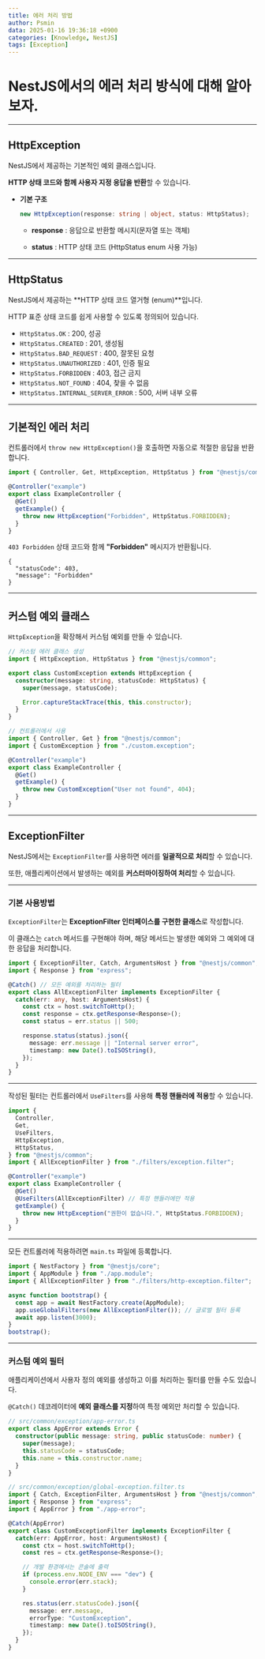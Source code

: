 ```yaml
---
title: 에러 처리 방법
author: Psmin
data: 2025-01-16 19:36:18 +0900
categories: [Knowledge, NestJS]
tags: [Exception]
---
```


# NestJS에서의 에러 처리 방식에 대해 알아보자.

---

## HttpException

NestJS에서 제공하는 기본적인 예외 클래스입니다.

**HTTP 상태 코드와 함께 사용자 지정 응답을 반환**할 수 있습니다.

- **기본 구조**

  ```ts
  new HttpException(response: string | object, status: HttpStatus);

  ```

  - **response** : 응답으로 반환할 메시지(문자열 또는 객체)

  - **status** : HTTP 상태 코드 (HttpStatus enum 사용 가능)

---

## HttpStatus

NestJS에서 제공하는 **HTTP 상태 코드 열거형 (enum)**입니다.

HTTP 표준 상태 코드를 쉽게 사용할 수 있도록 정의되어 있습니다.

- `HttpStatus.OK` : 200, 성공
- `HttpStatus.CREATED` : 201, 생성됨
- `HttpStatus.BAD_REQUEST` : 400, 잘못된 요청
- `HttpStatus.UNAUTHORIZED` : 401, 인증 필요
- `HttpStatus.FORBIDDEN` : 403, 접근 금지
- `HttpStatus.NOT_FOUND` : 404, 찾을 수 없음
- `HttpStatus.INTERNAL_SERVER_ERROR` : 500, 서버 내부 오류

---

## 기본적인 에러 처리

컨트롤러에서 `throw new HttpException()`을 호출하면 자동으로 적절한 응답을 반환합니다.

```ts
import { Controller, Get, HttpException, HttpStatus } from "@nestjs/common";

@Controller("example")
export class ExampleController {
  @Get()
  getExample() {
    throw new HttpException("Forbidden", HttpStatus.FORBIDDEN);
  }
}
```

`403 Forbidden` 상태 코드와 함께 **"Forbidden"** 메시지가 반환됩니다.

```
{
  "statusCode": 403,
  "message": "Forbidden"
}
```

---

## 커스텀 예외 클래스

`HttpException`을 확장해서 커스텀 예외를 만들 수 있습니다.

```ts
// 커스텀 에러 클래스 생성
import { HttpException, HttpStatus } from "@nestjs/common";

export class CustomException extends HttpException {
  constructor(message: string, statusCode: HttpStatus) {
    super(message, statusCode);

    Error.captureStackTrace(this, this.constructor);
  }
}

// 컨트롤러에서 사용
import { Controller, Get } from "@nestjs/common";
import { CustomException } from "./custom.exception";

@Controller("example")
export class ExampleController {
  @Get()
  getExample() {
    throw new CustomException("User not found", 404);
  }
}
```

---

## ExceptionFilter

NestJS에서는 `ExceptionFilter`를 사용하면 에러를 **일괄적으로 처리**할 수 있습니다.

또한, 애플리케이션에서 발생하는 예외를 **커스터마이징하여 처리**할 수 있습니다.

---

### 기본 사용방법

`ExceptionFilter`는 **ExceptionFilter 인터페이스를 구현한 클래스**로 작성합니다.

이 클래스는 `catch` 메서드를 구현해야 하며, 해당 메서드는 발생한 예외와 그 예외에 대한 응답을 처리합니다.

```ts
import { ExceptionFilter, Catch, ArgumentsHost } from "@nestjs/common";
import { Response } from "express";

@Catch() // 모든 예외를 처리하는 필터
export class AllExceptionFilter implements ExceptionFilter {
  catch(err: any, host: ArgumentsHost) {
    const ctx = host.switchToHttp();
    const response = ctx.getResponse<Response>();
    const status = err.status || 500;

    response.status(status).json({
      message: err.message || "Internal server error",
      timestamp: new Date().toISOString(),
    });
  }
}
```

---

작성된 필터는 컨트롤러에서 `UseFilters`를 사용해 **특정 핸들러에 적용**할 수 있습니다.

```ts
import {
  Controller,
  Get,
  UseFilters,
  HttpException,
  HttpStatus,
} from "@nestjs/common";
import { AllExceptionFilter } from "./filters/exception.filter";

@Controller("example")
export class ExampleController {
  @Get()
  @UseFilters(AllExceptionFilter) // 특정 핸들러에만 적용
  getExample() {
    throw new HttpException("권한이 없습니다.", HttpStatus.FORBIDDEN);
  }
}
```

---

모든 컨트롤러에 적용하려면 `main.ts` 파일에 등록합니다.

```ts
import { NestFactory } from "@nestjs/core";
import { AppModule } from "./app.module";
import { AllExceptionFilter } from "./filters/http-exception.filter";

async function bootstrap() {
  const app = await NestFactory.create(AppModule);
  app.useGlobalFilters(new AllExceptionFilter()); // 글로벌 필터 등록
  await app.listen(3000);
}
bootstrap();
```

---

### 커스텀 예외 필터

애플리케이션에서 사용자 정의 예외를 생성하고 이를 처리하는 필터를 만들 수도 있습니다.

`@Catch()` 데코레이터에 **예외 클래스를 지정**하여 특정 예외만 처리할 수 있습니다.

```ts
// src/common/exception/app-error.ts
export class AppError extends Error {
  constructor(public message: string, public statusCode: number) {
    super(message);
    this.statusCode = statusCode;
    this.name = this.constructor.name;
  }
}

// src/common/exception/global-exception.filter.ts
import { Catch, ExceptionFilter, ArgumentsHost } from "@nestjs/common";
import { Response } from "express";
import { AppError } from "./app-error";

@Catch(AppError)
export class CustomExceptionFilter implements ExceptionFilter {
  catch(err: AppError, host: ArgumentsHost) {
    const ctx = host.switchToHttp();
    const res = ctx.getResponse<Response>();

    // 개발 환경에서는 콘솔에 출력
    if (process.env.NODE_ENV === "dev") {
      console.error(err.stack);
    }

    res.status(err.statusCode).json({
      message: err.message,
      errorType: "CustomException",
      timestamp: new Date().toISOString(),
    });
  }
}
```
